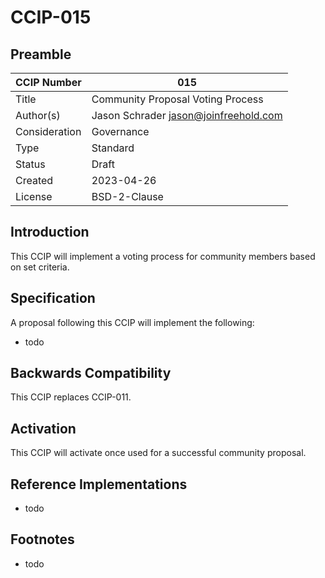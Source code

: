 # CCIP-015

## Preamble

| CCIP Number   | 015                                   |
| ------------- | ------------------------------------- |
| Title         | Community Proposal Voting Process     |
| Author(s)     | Jason Schrader jason@joinfreehold.com |
| Consideration | Governance                            |
| Type          | Standard                              |
| Status        | Draft                                 |
| Created       | 2023-04-26                            |
| License       | BSD-2-Clause                          |

## Introduction

This CCIP will implement a voting process for community members based on set criteria.

## Specification

A proposal following this CCIP will implement the following:

- todo

## Backwards Compatibility

This CCIP replaces CCIP-011.

## Activation

This CCIP will activate once used for a successful community proposal.

## Reference Implementations

- todo

## Footnotes

- todo
